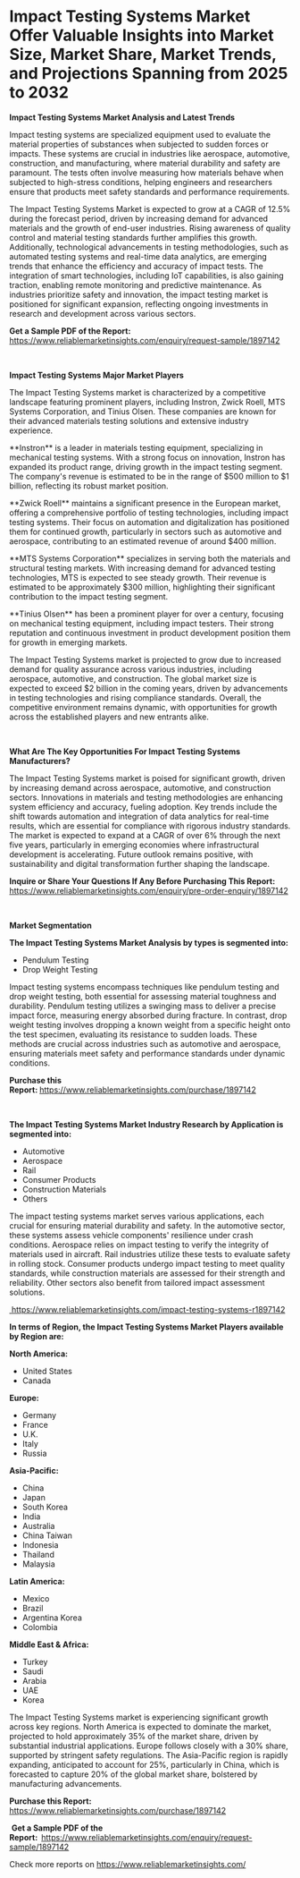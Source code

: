 <p><h1>Impact Testing Systems Market Offer Valuable Insights into Market Size, Market Share, Market Trends, and Projections Spanning from 2025 to 2032</h1></p><p><strong>Impact Testing Systems Market Analysis and Latest Trends</strong></p>
<p><p>Impact testing systems are specialized equipment used to evaluate the material properties of substances when subjected to sudden forces or impacts. These systems are crucial in industries like aerospace, automotive, construction, and manufacturing, where material durability and safety are paramount. The tests often involve measuring how materials behave when subjected to high-stress conditions, helping engineers and researchers ensure that products meet safety standards and performance requirements.</p><p>The Impact Testing Systems Market is expected to grow at a CAGR of 12.5% during the forecast period, driven by increasing demand for advanced materials and the growth of end-user industries. Rising awareness of quality control and material testing standards further amplifies this growth. Additionally, technological advancements in testing methodologies, such as automated testing systems and real-time data analytics, are emerging trends that enhance the efficiency and accuracy of impact tests. The integration of smart technologies, including IoT capabilities, is also gaining traction, enabling remote monitoring and predictive maintenance. As industries prioritize safety and innovation, the impact testing market is positioned for significant expansion, reflecting ongoing investments in research and development across various sectors.</p></p>
<p><strong>Get a Sample PDF of the Report:&nbsp;</strong> <a href="https://www.reliablemarketinsights.com/enquiry/request-sample/1897142?utm_campaign=3008&utm_medium=2&utm_source=Github&utm_content=ia&utm_term=11042025&utm_id=impact-testing-systems">https://www.reliablemarketinsights.com/enquiry/request-sample/1897142</a></p>
<p>&nbsp;</p>
<p><strong>Impact Testing Systems Major Market Players</strong></p>
<p><p>The Impact Testing Systems market is characterized by a competitive landscape featuring prominent players, including Instron, Zwick Roell, MTS Systems Corporation, and Tinius Olsen. These companies are known for their advanced materials testing solutions and extensive industry experience.</p><p>**Instron** is a leader in materials testing equipment, specializing in mechanical testing systems. With a strong focus on innovation, Instron has expanded its product range, driving growth in the impact testing segment. The company's revenue is estimated to be in the range of $500 million to $1 billion, reflecting its robust market position.</p><p>**Zwick Roell** maintains a significant presence in the European market, offering a comprehensive portfolio of testing technologies, including impact testing systems. Their focus on automation and digitalization has positioned them for continued growth, particularly in sectors such as automotive and aerospace, contributing to an estimated revenue of around $400 million.</p><p>**MTS Systems Corporation** specializes in serving both the materials and structural testing markets. With increasing demand for advanced testing technologies, MTS is expected to see steady growth. Their revenue is estimated to be approximately $300 million, highlighting their significant contribution to the impact testing segment.</p><p>**Tinius Olsen** has been a prominent player for over a century, focusing on mechanical testing equipment, including impact testers. Their strong reputation and continuous investment in product development position them for growth in emerging markets.</p><p>The Impact Testing Systems market is projected to grow due to increased demand for quality assurance across various industries, including aerospace, automotive, and construction. The global market size is expected to exceed $2 billion in the coming years, driven by advancements in testing technologies and rising compliance standards. Overall, the competitive environment remains dynamic, with opportunities for growth across the established players and new entrants alike.</p></p>
<p>&nbsp;</p>
<p><strong>What Are The Key Opportunities For Impact Testing Systems Manufacturers?</strong></p>
<p><p>The Impact Testing Systems market is poised for significant growth, driven by increasing demand across aerospace, automotive, and construction sectors. Innovations in materials and testing methodologies are enhancing system efficiency and accuracy, fueling adoption. Key trends include the shift towards automation and integration of data analytics for real-time results, which are essential for compliance with rigorous industry standards. The market is expected to expand at a CAGR of over 6% through the next five years, particularly in emerging economies where infrastructural development is accelerating. Future outlook remains positive, with sustainability and digital transformation further shaping the landscape.</p></p>
<p><strong>Inquire or Share Your Questions If Any Before Purchasing This Report:</strong> <a href="https://www.reliablemarketinsights.com/enquiry/pre-order-enquiry/1897142?utm_campaign=3008&utm_medium=2&utm_source=Github&utm_content=ia&utm_term=11042025&utm_id=impact-testing-systems">https://www.reliablemarketinsights.com/enquiry/pre-order-enquiry/1897142</a></p>
<p>&nbsp;</p>
<p><strong>Market Segmentation</strong></p>
<p><strong>The Impact Testing Systems Market Analysis by types is segmented into:</strong></p>
<p><ul><li>Pendulum Testing</li><li>Drop Weight Testing</li></ul></p>
<p><p>Impact testing systems encompass techniques like pendulum testing and drop weight testing, both essential for assessing material toughness and durability. Pendulum testing utilizes a swinging mass to deliver a precise impact force, measuring energy absorbed during fracture. In contrast, drop weight testing involves dropping a known weight from a specific height onto the test specimen, evaluating its resistance to sudden loads. These methods are crucial across industries such as automotive and aerospace, ensuring materials meet safety and performance standards under dynamic conditions.</p></p>
<p><strong>Purchase this Report:&nbsp;</strong><a href="https://www.reliablemarketinsights.com/purchase/1897142?utm_campaign=3008&utm_medium=2&utm_source=Github&utm_content=ia&utm_term=11042025&utm_id=impact-testing-systems">https://www.reliablemarketinsights.com/purchase/1897142</a></p>
<p>&nbsp;</p>
<p><strong>The Impact Testing Systems Market Industry Research by Application is segmented into:</strong></p>
<p><ul><li>Automotive</li><li>Aerospace</li><li>Rail</li><li>Consumer Products</li><li>Construction Materials</li><li>Others</li></ul></p>
<p><p>The impact testing systems market serves various applications, each crucial for ensuring material durability and safety. In the automotive sector, these systems assess vehicle components' resilience under crash conditions. Aerospace relies on impact testing to verify the integrity of materials used in aircraft. Rail industries utilize these tests to evaluate safety in rolling stock. Consumer products undergo impact testing to meet quality standards, while construction materials are assessed for their strength and reliability. Other sectors also benefit from tailored impact assessment solutions.</p></p>
<p><a href="https://www.reliablemarketinsights.com/impact-testing-systems-r1897142?utm_campaign=3008&utm_medium=2&utm_source=Github&utm_content=ia&utm_term=11042025&utm_id=impact-testing-systems">&nbsp;https://www.reliablemarketinsights.com/impact-testing-systems-r1897142</a></p>
<p><strong>In terms of Region, the Impact Testing Systems Market Players available by Region are:</strong></p>
<p>
    <p> <strong> North America: </strong>
        <ul>
            <li>United States</li>
            <li>Canada</li>
        </ul>
        </p> 
    <p> <strong> Europe: </strong>
        <ul>
            <li>Germany</li>
            <li>France</li>
            <li>U.K.</li>
            <li>Italy</li>
            <li>Russia</li>
        </ul>
        </p> 
    <p> <strong> Asia-Pacific: </strong>
        <ul>
            <li>China</li>
            <li>Japan</li>
            <li>South Korea</li>
            <li>India</li>
            <li>Australia</li>
            <li>China Taiwan</li>
            <li>Indonesia</li>
            <li>Thailand</li>
            <li>Malaysia</li>
        </ul>
        </p> 
    <p> <strong> Latin America: </strong>
        <ul>
            <li>Mexico</li>
            <li>Brazil</li>
            <li>Argentina Korea</li>
            <li>Colombia</li>
        </ul>
        </p> 
    <p> <strong> Middle East & Africa: </strong>
        <ul>
            <li>Turkey</li>
            <li>Saudi</li>
            <li>Arabia</li>
            <li>UAE</li>
            <li>Korea</li>
        </ul>
    </p>
    </p>
<p><p>The Impact Testing Systems market is experiencing significant growth across key regions. North America is expected to dominate the market, projected to hold approximately 35% of the market share, driven by substantial industrial applications. Europe follows closely with a 30% share, supported by stringent safety regulations. The Asia-Pacific region is rapidly expanding, anticipated to account for 25%, particularly in China, which is forecasted to capture 20% of the global market share, bolstered by manufacturing advancements.</p></p>
<p><strong>Purchase this Report: </strong><a href="https://www.reliablemarketinsights.com/purchase/1897142?utm_campaign=3008&utm_medium=2&utm_source=Github&utm_content=ia&utm_term=11042025&utm_id=impact-testing-systems">https://www.reliablemarketinsights.com/purchase/1897142</a></p>
<p>&nbsp;<strong>Get a Sample PDF of the Report:&nbsp;&nbsp;</strong><a href="https://www.reliablemarketinsights.com/enquiry/request-sample/1897142?utm_campaign=3008&utm_medium=2&utm_source=Github&utm_content=ia&utm_term=11042025&utm_id=impact-testing-systems">https://www.reliablemarketinsights.com/enquiry/request-sample/1897142</a></p>
<p><strong></strong></p>
<p>Check more reports on <a href="https://www.reliablemarketinsights.com/?utm_campaign=3008&utm_medium=2&utm_source=Github&utm_content=ia&utm_term=11042025&utm_id=impact-testing-systems">https://www.reliablemarketinsights.com/</a></p>